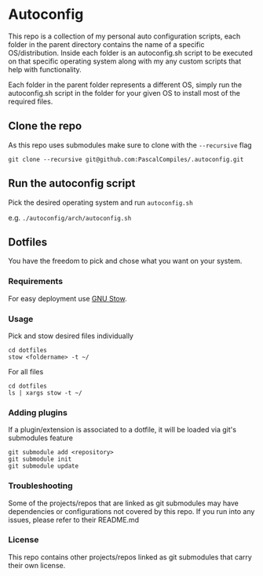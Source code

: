 # Autoconfig

This repo is a collection of my personal auto configuration scripts, each folder in the parent directory contains the name of a specific OS/distribution. Inside each folder is an autoconfig.sh script to be executed on that specific operating system along with my any custom scripts that help with functionality. 

Each folder in the parent folder represents a different OS, simply run the autoconfig.sh script in the folder for your given OS to install most of the required files.


## Clone the repo

As this repo uses submodules make sure to clone with the `--recursive` flag

`git clone --recursive git@github.com:PascalCompiles/.autoconfig.git`

## Run the autoconfig script

Pick the desired operating system and run `autoconfig.sh` 

e.g. `./autoconfig/arch/autoconfig.sh`

## Dotfiles

You have the freedom to pick and chose what you want on your system.

### Requirements
For easy deployment use [GNU Stow](https://www.gnu.org/software/stow/).

### Usage 

Pick and stow desired files individually

```
cd dotfiles
stow <foldername> -t ~/
```

For all files

```
cd dotfiles
ls | xargs stow -t ~/
```

### Adding plugins

If a plugin/extension is associated to a dotfile, it will be loaded via git's submodules feature

```
git submodule add <repository>
git submodule init
git submodule update
```

### Troubleshooting
Some of the projects/repos that are linked as git submodules may have dependencies or configurations not covered by this repo. If you run into any issues, please refer to their README.md

### License
This repo contains other projects/repos linked as git submodules that carry their own license.

